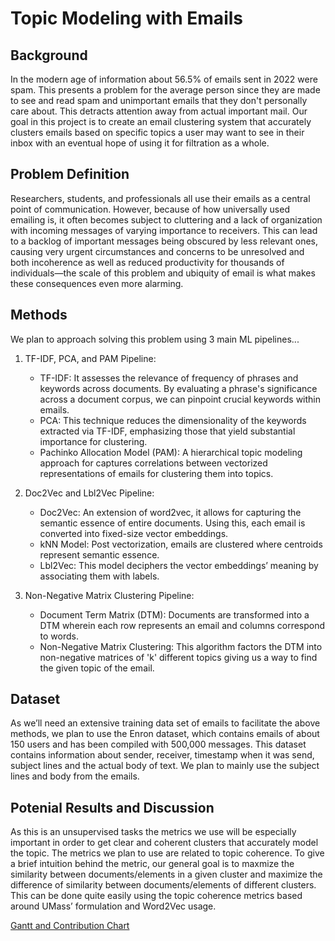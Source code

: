 # Topic Modeling with Emails

## Background
In the modern age of information about 56.5% of emails sent in 2022 were spam. This presents a problem for the average person since they are made to see and read spam and unimportant emails that they don't personally care about. This detracts attention away from actual important mail. Our goal in this project is to create an email clustering system that accurately clusters emails based on specific topics a user may want to see in their inbox with an eventual hope of using it for filtration as a whole.

## Problem Definition
Researchers, students, and professionals all use their emails as a central point of communication. However, because of how universally used emailing is, it often becomes subject to cluttering and a lack of organization with incoming messages of varying importance to receivers. This can lead to a backlog of important messages being obscured by less relevant ones, causing very urgent circumstances and concerns to be unresolved and both incoherence as well as reduced productivity for thousands of individuals—the scale of this problem and ubiquity of email is what makes these consequences even more alarming.

## Methods
We plan to approach solving this problem using 3 main ML pipelines...
1. TF-IDF, PCA, and PAM Pipeline:
   - TF-IDF: It assesses the relevance of frequency of phrases and keywords across documents. By evaluating a phrase's significance across a document corpus, we can pinpoint crucial keywords within emails.
   - PCA: This technique reduces the dimensionality of the keywords extracted via TF-IDF, emphasizing those that yield substantial importance for clustering.
   - Pachinko Allocation Model (PAM): A hierarchical topic modeling approach for captures correlations between vectorized representations of emails for clustering them into topics.

2. Doc2Vec and Lbl2Vec Pipeline:
   - Doc2Vec: An extension of word2vec, it allows for capturing the semantic essence of entire documents. Using this, each email is converted into fixed-size vector embeddings.
   - kNN Model: Post vectorization, emails are clustered where centroids represent semantic essence.
   - Lbl2Vec: This model deciphers the vector embeddings’ meaning by associating them with labels.

3. Non-Negative Matrix Clustering Pipeline:
   - Document Term Matrix (DTM): Documents are transformed into a DTM wherein each row represents an email and columns correspond to words. 
   - Non-Negative Matrix Clustering: This algorithm factors the DTM into non-negative matrices of 'k' different topics giving us a way to find the given topic of the email.

## Dataset
As we’ll need an extensive training data set of emails to facilitate the above methods, we plan to use the Enron dataset, which contains emails of about 150 users and has been compiled with 500,000 messages. This dataset contains information about sender, receiver, timestamp when it was send, subject lines and the actual body of text. We plan to mainly use the subject lines and body from the emails.

## Potenial Results and Discussion
As this is an unsupervised tasks the metrics we use will be especially important in order to get clear and coherent clusters that accurately model the topic. The metrics we plan to use are related to topic coherence. To give a brief intuition behind the metric, our general goal is to maxmize the similarity between documents/elements in a given cluster and maximize the difference of similarity between documents/elements of different clusters. This can be done quite easily using the topic coherence metrics based around UMass’ formulation and Word2Vec usage.

[Gantt and Contribution Chart](https://docs.google.com/spreadsheets/d/1ZUl8Xywp4VTTNtC-8Wq8ZxpYnzXYNJLe/edit?usp=sharing&ouid=101698207149759013919&rtpof=true&sd=true)
